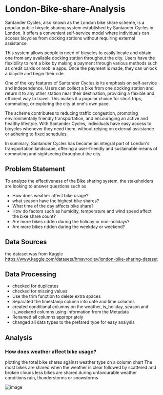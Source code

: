 # London-Bike-share-Analysis

Santander Cycles, also known as the London bike share scheme, is a popular public bicycle sharing system established by Santander Cycles in London. It offers a convenient self-service model where individuals can access bicycles from docking stations without requiring external assistance.

This system allows people in need of bicycles to easily locate and obtain one from any available docking station throughout the city. Users have the flexibility to rent a bike by making a payment through various methods such as credit cards or mobile apps. Once the payment is made, they can unlock a bicycle and begin their ride.

One of the key features of Santander Cycles is its emphasis on self-service and independence. Users can collect a bike from one docking station and return it to any other station near their destination, providing a flexible and efficient way to travel. This makes it a popular choice for short trips, commuting, or exploring the city at one's own pace.

The scheme contributes to reducing traffic congestion, promoting environmentally friendly transportation, and encouraging an active and healthy lifestyle. With Santander Cycles, individuals have easy access to bicycles whenever they need them, without relying on external assistance or adhering to fixed schedules.

In summary, Santander Cycles has become an integral part of London's transportation landscape, offering a user-friendly and sustainable means of commuting and sightseeing throughout the city.


## Problem Statement
To analyze the effectiveness of the Bike sharing system, the stakeholders are looking to answer questions such as
- How does weather affect bike usage?
- what season have the highest bike shares?
- What time of the day affects bike share?
- How do factors such as humidity, temperature and wind speed affect the bike share count?
- Are more bikes ridden during the holiday or non-holidays?
- Are more bikes ridden during the weekday or weekend?


## Data Sources
the dataset was from Kaggle
https://www.kaggle.com/datasets/hmavrodiev/london-bike-sharing-dataset


## Data Processing
- checked for duplicates
- checked for missing values
- Use the trim function to delete extra spaces
- Separated the timestamp column into date and time columns
- created conditional columns on the weather, is_holiday, season and is_weekend columns using information from the Metadata 
- Renamed all columns appropriately
- changed all data types to the prefared type for easy analysis


## Analysis
### How does weather affect bike usage?
plotting the total bike shares against weather type on a column chart
The most bikes are shared when the weather is clear  followed by scattered and broken clouds 
less bikes are shared during unfavourable weather conditions rain, thunderstorms or snowstorms

![image](https://github.com/DapoAdeola/London-Bike-share-Analysis/assets/130672823/c0f5da5e-7b33-4ed0-93f3-714c16fc0ac0)

